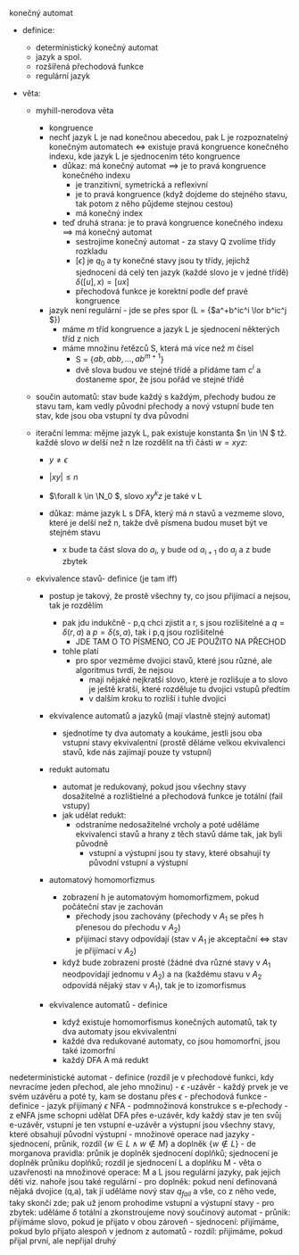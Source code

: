 konečný automat
- definice:
    - deterministický konečný automat
    - jazyk a spol.
    - rozšířená přechodová funkce
    - regulární jazyk

- věta: 
    - myhill-nerodova věta
        - kongruence 
        - nechť jazyk L je nad konečnou abecedou, pak L je rozpoznatelný konečným automatech $\iff$ existuje pravá kongruence konečného indexu, kde jazyk L je sjednocením této kongruence 
            - důkaz: má konečný automat $\implies$ je to pravá kongruence konečného indexu
                - je tranzitivní, symetrická a reflexivní 
                - je to pravá kongruence (když dojdeme do stejného stavu, tak potom z něho půjdeme stejnou cestou)
                - má konečný index
            - teď druhá strana: je to pravá kongruence konečného indexu $\implies$ má konečný automat
                - sestrojíme konečný automat - za stavy Q zvolíme třídy rozkladu 
                - $[\epsilon]$ je $q_0$ a ty konečné stavy jsou ty třídy, jejichž sjednocení dá celý ten jazyk (každé slovo je v jedné třídě) $\delta([u], x) = [ux]$
                - přechodová funkce je korektní podle def pravé kongruence 
        - jazyk není regulární - jde se přes spor (L = {$a^+b^ic^i \lor b^ic^j $})
            - máme $m$ tříd kongruence a jazyk L je sjednocení některých tříd z nich 
            - máme množinu řetězců S, která má více než $m$ čísel
                - S = {$ab, abb,..., ab^{m+1}$} 
                - dvě slova budou ve stejné třídě a přidáme tam $c^i$ a dostaneme spor, že jsou pořád ve stejné třídě

    - součin automatů: stav bude každý s každým, přechody budou ze stavu tam, kam vedly původní přechody a nový vstupní bude ten stav, kde jsou oba vstupní ty dva původní


    - iterační lemma: mějme jazyk L, pak existuje konstanta $n \in \N $ tž. každé slovo $w$ delší než n lze rozdělit na tři části $w=xyz$: 
        - $y \not = \epsilon$
        - $|xy| \leq n$
        - $\forall k \in \N_0 $, slovo $xy^kz$ je také v L

        - důkaz: máme jazyk L s DFA, který má $n$ stavů a vezmeme slovo, které je delší než n, takže dvě písmena budou muset být ve stejném stavu
            - x bude ta část slova do $a_i$, y bude od $a_{i+1}$ do $a_j$ a z bude zbytek


    - ekvivalence stavů- definice (je tam iff) 
        - postup je takový, že prostě všechny ty, co jsou přijímací a nejsou, tak je rozdělím 
            - pak jdu indukčně - p,q chci zjistit a r, s jsou rozlišitelné a $q = \delta(r,a)$ a $p=\delta(s,a)$, tak i p,q jsou rozlišitelné
                - JDE TAM O TO PÍSMENO, CO JE POUŽITO NA PŘECHOD   
            - tohle platí
                - pro spor vezměme dvojici stavů, které jsou různé, ale algoritmus tvrdí, že nejsou
                    - mají nějaké nejkratší slovo, které je rozlišuje a to slovo je ještě kratší, které rozděluje tu dvojici vstupů předtím 
                    - v dalším kroku to rozliší i tuhle dvojici
        - ekvivalence automatů a jazyků (mají vlastně stejný automat)
            - sjednotíme ty dva automaty a koukáme, jestli jsou oba vstupní stavy ekvivalentní (prostě děláme velkou ekvivalenci stavů, kde nás zajímají pouze ty vstupní)
        - redukt automatu
            - automat je redukovaný, pokud jsou všechny stavy dosažitelné a rozlištielné a přechodová funkce je totální (fail vstupy)
            - jak udělat redukt: 
                - odstraníme nedosažitelné vrcholy a poté uděláme ekvivalenci stavů a hrany z těch stavů dáme tak, jak byli původně 
                    - vstupní a výstupní jsou ty stavy, které obsahují ty původní vstupní a výstupní


        - automatový homomorfizmus
            - zobrazení h je automatovým homomorfizmem, pokud počáteční stav je zachován
                - přechody jsou zachovány (přechody v $A_1$ se přes h přenesou do přechodu v $A_2$)
                - přijímací stavy odpovídají (stav v $A_1$ je akceptační $\iff$ stav je přijímací v $A_2$)
            - když bude zobrazení prosté (žádné dva různé stavy v $A_1$ neodpovídají jednomu v $A_2$) a na (každému stavu v $A_2$ odpovídá nějaký stav v $A_1$), tak je to izomorfismus
        - ekvivalence automatů - definice
            - když existuje homomorfismus konečných automatů, tak ty dva automaty jsou ekvivalentní 
            - každé dva redukované automaty, co jsou homomorfní, jsou také izomorfní 
            - každý DFA A má redukt 

nedeterministické automat
    - definice (rozdíl je v přechodové funkci, kdy nevracíme jeden přechod, ale jeho množinu)
    - $\epsilon$ -uzávěr
        - každý prvek je ve svém uzávěru a poté ty, kam se dostanu přes $\epsilon$
        - přechodová funkce - definice
        - jazyk přijímaný $\epsilon$ NFA
    - podmnožinová konstrukce s e-přechody
        - z eNFA jsme schopni udělat DFA přes e-uzávěr, kdy každý stav je ten svůj e-uzávěr, vstupní je ten vstupní e-uzávěr a výstupní jsou všechny stavy, které obsahují původní výstupní
    - množinové operace nad jazyky
        - sjednocení, průnik, rozdíl {$w \in L \land w \notin M$} a doplněk {$w \notin L$}
        - de morganova pravidla: průnik je doplněk sjednocení doplňků; sjednocení je doplněk průniku doplňků; rozdíl je sjednocení L a doplňku M
        - věta o uzavřenosti na množinové operace: M a L jsou regulární jazyky, pak jejich děti viz. nahoře jsou také regulární 
            - pro doplněk: pokud není definovaná nějaká dvojice (q,a), tak jí uděláme nový stav $q_{fail}$ a vše, co z něho vede, taky skončí zde; pak už jenom prohodíme vstupní a výstupní stavy
            - pro zbytek: uděláme $\delta$ totální a zkonstroujeme nový součinový automat
                - průnik: přijímáme slovo, pokud je přijato v obou zároveň 
                - sjednocení: přijímáme, pokud bylo přijato alespoň v jednom z automatů
                - rozdíl: přijímáme, pokud přijal první, ale nepřijal druhý
